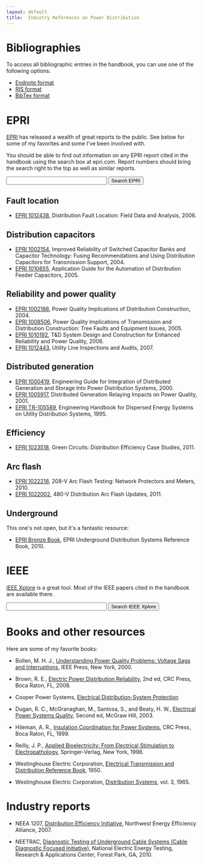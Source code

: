 ```yaml
---
layout: default
title:  Industry References on Power Distribution
---
```


# Bibliographies

To access all bibliographic entries in the handbook, you can use one
of the following options:

- [Endnote format](/files/book.enl)
- [RIS format](/files/book.ris)
- [BibTex format](/files/book.bib)

# EPRI

[EPRI](http://www.epri.com) has released a wealth of great reports to the public. See below
for some of my favorites and some I've been involved with.

You should be able to find out information on any EPRI report cited in
the handbook using the search box at epri.com. Report numbers should
bring the search right to the top as well as similar reports.

<form action="http://www.epri.com/search/Pages/results.aspx" method="get">
  <input name="k" type="text" size="30" />
  <input type="submit" value="Search EPRI" />
</form>

## Fault location

- [EPRI 1012438](http://my.epri.com/portal/server.pt?Abstract_id=000000000001012438), Distribution Fault Location: Field Data and
  Analysis, 2006.

## Distribution capacitors

- [EPRI 1002154](http://my.epri.com/portal/server.pt?Abstract_id=000000000001002154), Improved Reliability of Switched Capacitor
  Banks and Capacitor Technology: Fusing Recommendations and
  Using Distribution Capacitors for Transmission Support, 2004.
- [EPRI 1010655](http://www.epri.com/abstracts/Pages/ProductAbstract.aspx?ProductId=000000000001010655),
  Application Guide for the Automation of Distribution Feeder
  Capacitors, 2005.
  
## Reliability and power quality

- [EPRI 1002188](http://my.epri.com/portal/server.pt?Abstract_id=000000000001002188), Power Quality Implications of Distribution
  Construction, 2004.
- [EPRI 1008506](http://my.epri.com/portal/server.pt?Abstract_id=000000000001008506), Power Quality Implications of Transmission and
  Distribution Construction: Tree Faults and Equipment Issues, 2005.
- [EPRI 1010192](http://my.epri.com/portal/server.pt?Abstract_id=000000000001010192), T&D System Design and Construction for
  Enhanced Reliability and Power Quality, 2006.
- [EPRI 1012443](http://my.epri.com/portal/server.pt?Abstract_id=000000000001012443), Utility Line Inspections and Audits, 2007.

## Distributed generation

- [EPRI 1000419](http://my.epri.com/portal/server.pt?Abstract_id=000000000001000419), Engineering Guide for Integration of
  Distributed Generation and Storage Into Power Distribution
  Systems, 2000.
- [EPRI 1005917](http://my.epri.com/portal/server.pt?Abstract_id=000000000001005917), Distributed Generation Relaying Impacts on
  Power Quality, 2001.
- [EPRI TR-105589](http://my.epri.com/portal/server.pt?Abstract_id=TR-105589), Engineering Handbook for Dispersed Energy
  Systems on Utility Distribution Systems, 1995.

## Efficiency

- [EPRI 1023518](http://www.epri.com/abstracts/Pages/ProductAbstract.aspx?ProductId=000000000001023518), Green Circuits: Distribution Efficiency Case
  Studies, 2011.

## Arc flash

- [EPRI 1022218](http://my.epri.com/portal/server.pt?Abstract_id=000000000001022218), 208-V Arc Flash Testing: Network Protectors and Meters, 2010.
- [EPRI 1022002](http://my.epri.com/portal/server.pt?Abstract_id=000000000001022002), 480-V Distribution Arc Flash Updates, 2011.  
  

## Underground

This one's not open, but it's a fantastic resource:

- [EPRI Bronze Book](http://www.epri.com/abstracts/Pages/ProductAbstract.aspx?ProductId=000000000001019937),
  EPRI Underground Distribution Systems Reference Book, 2010.

# IEEE

[IEEE Xplore](http://ieeexplore.ieee.org) is a great tool. Most of the IEEE papers cited in the
handbook are available there.

<form action="https://ieeexplore.ieee.org/search/searchresult.jsp" method="get">
  <input name="queryText" type="text" size="30" />
  <input type="submit" value="Search IEEE Xplore" />
</form>

# Books and other resources

Here are some of my favorite books:

- Bollen, M. H. J., [Understanding Power Quality Problems: Voltage Sags
  and Interruptions](http://www.amazon.com/gp/product/0780347137/ref=as_li_tf_tl?ie=UTF8&camp=1789&creative=9325&creativeASIN=0780347137&linkCode=as2&tag=electpowerdis-20), IEEE Press, New York, 2000.

- Brown, R. E., [Electric Power Distribution Reliability](http://www.amazon.com/gp/product/0849375673/ref=as_li_tf_tl?ie=UTF8&camp=1789&creative=9325&creativeASIN=0849375673&linkCode=as2&tag=electpowerdis-20), 2nd ed, CRC
  Press, Boca Raton, FL, 2008.
  
- Cooper Power Systems,
  [Electrical Distribution-System Protection](http://www.delzer.com/v5fmsnet/OeCart/OEFrame.asp?Action=NEWORDER&cmenunodseq=&FromFav=&PmSess1=80594&pos=CPSDLC&v=7)

- Dugan, R. C., McGranaghan, M., Santosa, S., and Beaty, H. W.,
  [Electrical Power Systems Quality](http://www.amazon.com/gp/product/0071761551/ref=as_li_tf_tl?ie=UTF8&camp=1789&creative=9325&creativeASIN=0071761551&linkCode=as2&tag=electpowerdis-20),
  Second ed, McGraw Hill, 2003.

- Hileman, A. R., [Insulation Coordination for Power Systems](http://www.amazon.com/gp/product/0824799577/ref=as_li_tf_tl?ie=UTF8&camp=1789&creative=9325&creativeASIN=0824799577&linkCode=as2&tag=electpowerdis-20), CRC Press, Boca Raton, FL, 1999.

- Reilly, J. P., [Applied Bioelectricity: From Electrical Stimulation to Electropathology](http://www.amazon.com/gp/product/0387984070/ref=as_li_tf_tl?ie=UTF8&camp=1789&creative=9325&creativeASIN=0387984070&linkCode=as2&tag=electpowerdis-20), Springer-Verlag, New York, 1998.

- Westinghouse Electric Corporation,
  [Electrical Transmission and Distribution Reference Book](http://www.amazon.com/gp/product/B000AOMQV2/ref=as_li_tf_tl?ie=UTF8&camp=1789&creative=9325&creativeASIN=B000AOMQV2&linkCode=as2&tag=electpowerdis-20), 1950.

- Westinghouse Electric Corporation, [Distribution Systems](http://www.amazon.com/gp/product/B001ODRAIM/ref=as_li_tf_tl?ie=UTF8&camp=1789&creative=9325&creativeASIN=B001ODRAIM&linkCode=as2&tag=electpowerdis-20), vol. 3, 1965.

# Industry reports

- NEEA 1207, [Distribution Efficiency Initiative](http://www.leidos.com/NEEA-DEI_Report.pdf), Northwest Energy Efficiency Alliance, 2007. 

- NEETRAC, [Diagnostic Testing of Underground Cable Systems (Cable Diagnostic Focused Initiative)](http://www.neetrac.gatech.edu/publications/CDFI_Phase_1_Final-Report.pdf), National Electric Energy Testing, Research & Applications Center, Forest Park, GA, 2010.


